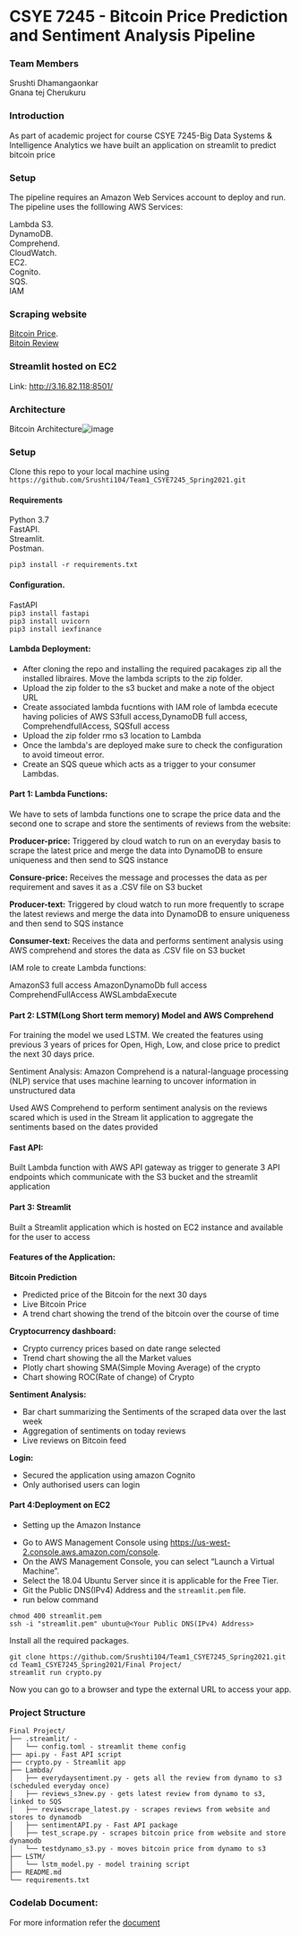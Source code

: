 # CSYE 7245 - Bitcoin Price Prediction and Sentiment Analysis Pipeline

### Team Members
Srushti Dhamangaonkar       
Gnana tej Cherukuru

### Introduction    
As part of academic project for course CSYE 7245-Big Data Systems & Intelligence Analytics we have built an application on streamlit to predict bitcoin price

### Setup
The pipeline requires an Amazon Web Services account to deploy and run.   
The pipeline uses the folllowing AWS Services:

Lambda
S3.   
DynamoDB.   
Comprehend.   
CloudWatch.  
EC2.   
Cognito.  
SQS.  
IAM

### Scraping website 
[Bitcoin Price](https://coincodex.com/crypto/bitcoin/).  
[Bitoin Review](https://www.trustpilot.com/review/bitcoin.com)

### Streamlit hosted on EC2 
Link: http://3.16.82.118:8501/

### Architecture 
Bitcoin Architecture![image](https://user-images.githubusercontent.com/59776740/116674003-16ded400-a972-11eb-9f15-82ce288522d4.png)

### Setup
Clone this repo to your local machine using ```https://github.com/Srushti104/Team1_CSYE7245_Spring2021.git```

#### Requirements    
Python 3.7    
FastAPI.   
Streamlit.   
Postman.   

```pip3 install -r requirements.txt```

#### Configuration.   
FastAPI     
```pip3 install fastapi```  
```pip3 install uvicorn```   
```pip3 install iexfinance```  


#### Lambda Deployment:

* After cloning the repo and installing the required pacakages zip all the installed libraires. Move the lambda scripts to the zip folder.
* Upload the zip folder to the s3 bucket and make a note of the object URL
* Create associated lambda fucntions with IAM role of lambda ececute having policies of AWS S3full access,DynamoDB full access, ComprehendfullAccess, SQSfull access
* Upload the zip folder rmo s3 location to Lambda
* Once the lambda's are deployed make sure to check the configuration to avoid timeout error. 
* Create an SQS queue which acts as a trigger to your consumer Lambdas.


#### Part 1: Lambda Functions:

We have to sets of lambda functions one to scrape the price data and the second one to scrape and store the sentiments of reviews from the website:

**Producer-price:**
Triggered by cloud watch to run on an everyday basis to scrape the latest price and merge the data into DynamoDB to ensure uniqueness and then send to SQS instance

**Consure-price:**
Receives the message and processes the data as per requirement and saves it as a .CSV file on S3 bucket 

**Producer-text:**
Triggered by cloud watch to run more frequently to scrape the latest reviews and merge the data into DynamoDB to ensure uniqueness and then send to SQS instance 

**Consumer-text:**
Receives the data and performs sentiment analysis using AWS comprehend and stores the data as .CSV file on S3 bucket  

IAM role to create Lambda functions:

AmazonS3 full access
AmazonDynamoDb full access
ComprehendFullAccess
AWSLambdaExecute

#### Part 2: LSTM(Long Short term memory) Model and AWS Comprehend
For training the model we used LSTM. We created the features using previous 3 years of prices for Open, High, Low, and close price to predict the next 30 days price.

Sentiment Analysis:
Amazon Comprehend is a natural-language processing (NLP) service that uses machine learning to uncover information in unstructured data

Used AWS Comprehend to perform sentiment analysis on the reviews scared which is used in the Stream lit application to aggregate the sentiments based on the dates provided 

#### Fast API:
Built Lambda function with AWS API gateway as trigger to generate 3 API endpoints which communicate with the S3 bucket and the streamlit application  	

#### Part 3: Streamlit
Built a Streamlit application which is hosted on EC2 instance and available for the user to access

#### Features of the Application:

**Bitcoin Prediction** 
- Predicted price of the Bitcoin for the next 30 days 
- Live Bitcoin Price 
- A trend chart showing the trend of the bitcoin over the course of time 

**Cryptocurrency dashboard:**
- Crypto currency prices based on date range selected 
- Trend chart showing the all the Market values 
- Plotly chart showing SMA(Simple Moving Average) of the crypto
- Chart showing ROC(Rate of change) of Crypto

**Sentiment Analysis:**
- Bar chart summarizing the Sentiments of the scraped data over the last week 
- Aggregation of sentiments on today reviews
- Live reviews on Bitcoin feed 

**Login:**
- Secured the application using amazon Cognito
- Only authorised users can login

#### Part 4:Deployment on EC2
* Setting up the Amazon Instance
- Go to AWS Management Console using https://us-west-2.console.aws.amazon.com/console.
- On the AWS Management Console, you can select “Launch a Virtual Machine”. 
- Select the 18.04 Ubuntu Server since it is applicable for the Free Tier.
- Git the Public DNS(IPv4) Address and the ```streamlit.pem``` file. 
- run below command

```
chmod 400 streamlit.pem
ssh -i "streamlit.pem" ubuntu@<Your Public DNS(IPv4) Address>
```

Install all the required packages.
```
git clone https://github.com/Srushti104/Team1_CSYE7245_Spring2021.git
cd Team1_CSYE7245_Spring2021/Final Project/
streamlit run crypto.py
```
Now you can go to a browser and type the external URL to access your app.


### Project Structure

```
Final Project/
├── .streamlit/ - 
│   └── config.toml - streamlit theme config
├── api.py - Fast API script
├── crypto.py - Streamlit app
├── Lambda/
│   ├── everydaysentiment.py - gets all the review from dynamo to s3 (scheduled everyday once)
│   ├── reviews_s3new.py - gets latest review from dynamo to s3, linked to SQS
│   ├── reviewscrape_latest.py - scrapes reviews from website and stores to dynamodb 
│   ├── sentimentAPI.py - Fast API package
│   ├── test_scrape.py - scrapes bitcoin price from website and store dynamodb
│   └── testdynamo_s3.py - moves bitcoin price from dynamo to s3
├── LSTM/
│   └── lstm_model.py - model training script
├── README.md
└── requirements.txt
```
### Codelab Document:
For more information refer the [document](https://codelabs-preview.appspot.com/?file_id=1juT4LFQtWbYCmqQhZJlFMNsBN9bD3xpbYq-HtJ4QDmg#0)
